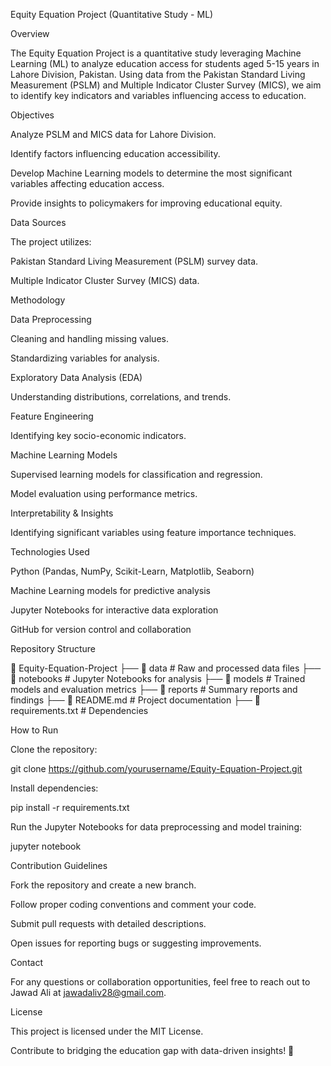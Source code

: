 Equity Equation Project (Quantitative Study - ML)

Overview

The Equity Equation Project is a quantitative study leveraging Machine Learning (ML) to analyze education access for students aged 5-15 years in Lahore Division, Pakistan. Using data from the Pakistan Standard Living Measurement (PSLM) and Multiple Indicator Cluster Survey (MICS), we aim to identify key indicators and variables influencing access to education.

Objectives

Analyze PSLM and MICS data for Lahore Division.

Identify factors influencing education accessibility.

Develop Machine Learning models to determine the most significant variables affecting education access.

Provide insights to policymakers for improving educational equity.

Data Sources

The project utilizes:

Pakistan Standard Living Measurement (PSLM) survey data.

Multiple Indicator Cluster Survey (MICS) data.

Methodology

Data Preprocessing

Cleaning and handling missing values.

Standardizing variables for analysis.

Exploratory Data Analysis (EDA)

Understanding distributions, correlations, and trends.

Feature Engineering

Identifying key socio-economic indicators.

Machine Learning Models

Supervised learning models for classification and regression.

Model evaluation using performance metrics.

Interpretability & Insights

Identifying significant variables using feature importance techniques.

Technologies Used

Python (Pandas, NumPy, Scikit-Learn, Matplotlib, Seaborn)

Machine Learning models for predictive analysis

Jupyter Notebooks for interactive data exploration

GitHub for version control and collaboration

Repository Structure

📂 Equity-Equation-Project
 ├── 📁 data              # Raw and processed data files
 ├── 📁 notebooks         # Jupyter Notebooks for analysis
 ├── 📁 models           # Trained models and evaluation metrics
 ├── 📁 reports          # Summary reports and findings
 ├── 📄 README.md        # Project documentation
 ├── 📄 requirements.txt # Dependencies

How to Run

Clone the repository:

git clone https://github.com/yourusername/Equity-Equation-Project.git

Install dependencies:

pip install -r requirements.txt

Run the Jupyter Notebooks for data preprocessing and model training:

jupyter notebook

Contribution Guidelines

Fork the repository and create a new branch.

Follow proper coding conventions and comment your code.

Submit pull requests with detailed descriptions.

Open issues for reporting bugs or suggesting improvements.

Contact

For any questions or collaboration opportunities, feel free to reach out to Jawad Ali at jawadaliv28@gmail.com.

License

This project is licensed under the MIT License.

Contribute to bridging the education gap with data-driven insights! 🚀

